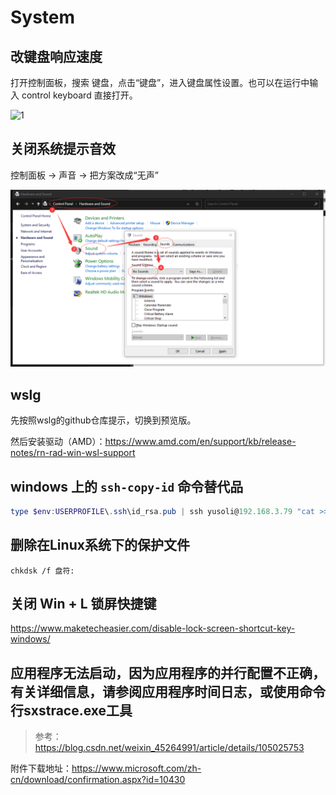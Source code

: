 # System

## 改键盘响应速度

打开控制面板，搜索 键盘，点击“键盘”，进入键盘属性设置。也可以在运行中输入 control keyboard 直接打开。

![1](G:\my-notes\windows\_default\assets\system\v2-8080ab8ae3fdba00ea47701c3e827793_b.jpg)

## 关闭系统提示音效

控制面板 -> 声音 -> 把方案改成“无声”

![1](./assets/system/image-20210802191548419.png)

## wslg

先按照wslg的github仓库提示，切换到预览版。

然后安装驱动（AMD）：https://www.amd.com/en/support/kb/release-notes/rn-rad-win-wsl-support

## windows 上的 `ssh-copy-id` 命令替代品

```powershell
type $env:USERPROFILE\.ssh\id_rsa.pub | ssh yusoli@192.168.3.79 "cat >> .ssh/authorized_keys"
```

## 删除在Linux系统下的保护文件

```dos
chkdsk /f 盘符:
```

## 关闭 Win + L 锁屏快捷键

https://www.maketecheasier.com/disable-lock-screen-shortcut-key-windows/

## 应用程序无法启动，因为应用程序的并行配置不正确，有关详细信息，请参阅应用程序时间日志，或使用命令行sxstrace.exe工具 

> 参考：https://blog.csdn.net/weixin_45264991/article/details/105025753

附件下载地址：https://www.microsoft.com/zh-cn/download/confirmation.aspx?id=10430
